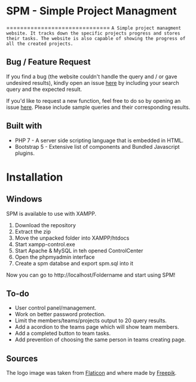 # SPM - Simple Project Managment
==============================
`A Simple project managment website. It tracks down the specific projects progress and stores their tasks. The website is also capable of showing the progress of all the created projects.`
	
Bug / Feature Request
---------------------
If you find a bug (the website couldn't handle the query and / or gave undesired results), kindly open an issue [here](https://github.com/TheHypenosis/SimpleProjectManager/issues/new) by including your search query and the expected result.  
  
If you'd like to request a new function, feel free to do so by opening an issue [here](https://github.com/TheHypenosis/SimpleProjectManager/issues/new). Please include sample queries and their corresponding results.  

Built with
----------
* PHP 7 - A server side scripting language that is embedded in HTML.
* Bootstrap 5 - Extensive list of components and Bundled Javascript plugins.  

Installation
===============

Windows
-----------
SPM is available to use with XAMPP.
1. Download the repository
2. Extract the zip
3. Move the unpacked folder into XAMPP/htdocs
4. Start xampp-control.exe
5. Start Apache & MySQL in teh opened ControlCenter
6. Open the phpmyadmin interface
7. Create a spm databse and export spm.sql into it

Now you can go to http://localhost/Foldername and start using SPM!


To-do
-----
* User control panel/management.
* Work on better password protection.
* Limit the members/teams/projects output to 20 query results.
* Add a acordion to the teams page which will show team members.
* Add a completed button to team tasks.
* Add prevention of choosing the same person in teams creating page.

Sources
-------
The logo image was taken from [Flaticon](https://www.flaticon.com/) and where made by [Freepik](https://www.freepik.com).